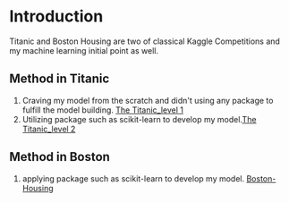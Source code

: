 # Introduction
Titanic and Boston Housing are two of classical Kaggle Competitions and my machine learning initial point as well.

## Method in Titanic
1. Craving my model from the scratch and didn't using any package to fulfill the model building. [The Titanic_level 1](https://github.com/johnny880624/Titanic-Machine-Learning/blob/main/Titanic%26BostonHousing/titanic_level1.py)  
2. Utilizing package such as scikit-learn to develop my model.[The Titanic_level 2](https://github.com/johnny880624/Titanic-Machine-Learning/blob/main/Titanic%26BostonHousing/titanic_level2.py)  
## Method in Boston
1. applying package such as scikit-learn to develop my model. [Boston-Housing](https://github.com/johnny880624/Titanic-Machine-Learning/blob/main/Titanic%26BostonHousing/boston_housing_competition.py)
